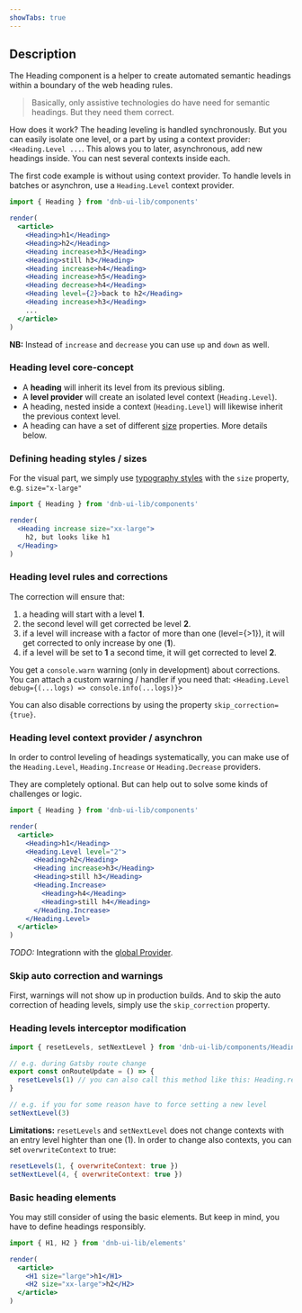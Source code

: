 ```yaml
---
showTabs: true
---
```


## Description

The Heading component is a helper to create automated semantic headings within a boundary of the web heading rules.

> Basically, only assistive technologies do have need for semantic headings. But they need them correct.

How does it work? The heading leveling is handled synchronously. But you can easily isolate one level, or a part by using a context provider: `<Heading.Level ...`. This alows you to later, asynchronous, add new headings inside. You can nest several contexts inside each.

The first code example is without using context provider. To handle levels in batches or asynchron, use a `Heading.Level` context provider.

```jsx
import { Heading } from 'dnb-ui-lib/components'

render(
  <article>
    <Heading>h1</Heading>
    <Heading>h2</Heading>
    <Heading increase>h3</Heading>
    <Heading>still h3</Heading>
    <Heading increase>h4</Heading>
    <Heading increase>h5</Heading>
    <Heading decrease>h4</Heading>
    <Heading level={2}>back to h2</Heading>
    <Heading increase>h3</Heading>
    ...
  </article>
)
```

**NB:** Instead of `increase` and `decrease` you can use `up` and `down` as well.

### Heading level core-concept

- A **heading** will inherit its level from its previous sibling.
- A **level provider** will create an isolated level context (`Heading.Level`).
- A heading, nested inside a context (`Heading.Level`) will likewise inherit the previous context level.
- A heading can have a set of different [size](/uilib/typography/heading#headings) properties. More details below.

### Defining heading styles / sizes

For the visual part, we simply use [typography styles](/uilib/typography/heading) with the `size` property, e.g. `size="x-large"`

```jsx
import { Heading } from 'dnb-ui-lib/components'

render(
  <Heading increase size="xx-large">
    h2, but looks like h1
  </Heading>
)
```

### Heading level rules and corrections

The correction will ensure that:

1. a heading will start with a level **1**.
1. the second level will get corrected be level **2**.
1. if a level will increase with a factor of more than one (level={>1}), it will get corrected to only increase by one (**1**).
1. if a level will be set to **1** a second time, it will get corrected to level **2**.

You get a `console.warn` warning (only in development) about corrections. You can attach a custom warning / handler if you need that: `<Heading.Level debug={(...logs) => console.info(...logs)}>`

You can also disable corrections by using the property `skip_correction={true}`.

### Heading level context provider / asynchron

In order to control leveling of headings systematically, you can make use of the `Heading.Level`, `Heading.Increase` or `Heading.Decrease` providers.

They are completely optional. But can help out to solve some kinds of challenges or logic.

```jsx
import { Heading } from 'dnb-ui-lib/components'

render(
  <article>
    <Heading>h1</Heading>
    <Heading.Level level="2">
      <Heading>h2</Heading>
      <Heading increase>h3</Heading>
      <Heading>still h3</Heading>
      <Heading.Increase>
        <Heading>h4</Heading>
        <Heading>still h4</Heading>
      </Heading.Increase>
    </Heading.Level>
  </article>
)
```

_TODO:_ Integrationn with the [global Provider](/uilib/usage/customisation/provider).

### Skip auto correction and warnings

First, warnings will not show up in production builds. And to skip the auto correction of heading levels, simply use the `skip_correction` property.

### Heading levels interceptor modification

```js
import { resetLevels, setNextLevel } from 'dnb-ui-lib/components/Heading'

// e.g. during Gatsby route change
export const onRouteUpdate = () => {
  resetLevels(1) // you can also call this method like this: Heading.resetLevels(1)
}

// e.g. if you for some reason have to force setting a new level
setNextLevel(3)
```

**Limitations:** `resetLevels` and `setNextLevel` does not change contexts with an entry level highter than one (1).
In order to change also contexts, you can set `overwriteContext` to true:

```js
resetLevels(1, { overwriteContext: true })
setNextLevel(4, { overwriteContext: true })
```

### Basic heading elements

You may still consider of using the basic elements. But keep in mind, you have to define headings responsibly.

```jsx
import { H1, H2 } from 'dnb-ui-lib/elements'

render(
  <article>
    <H1 size="large">h1</H1>
    <H2 size="xx-large">h2</H2>
  </article>
)
```
